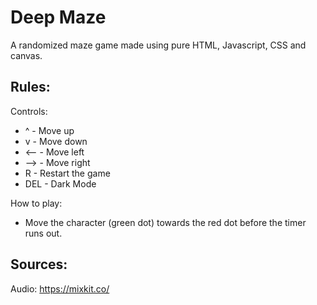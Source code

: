 # Deep Maze
 
A randomized maze game made using pure HTML, Javascript, CSS and canvas.

## Rules:

Controls:
* ^  -  Move up
* v  -  Move down
* <--  -  Move left
* -->  -  Move right
* R  -  Restart the game
* DEL - Dark Mode

How to play:

* Move the character (green dot) towards the red dot before the timer runs out.

## Sources:

Audio: https://mixkit.co/
